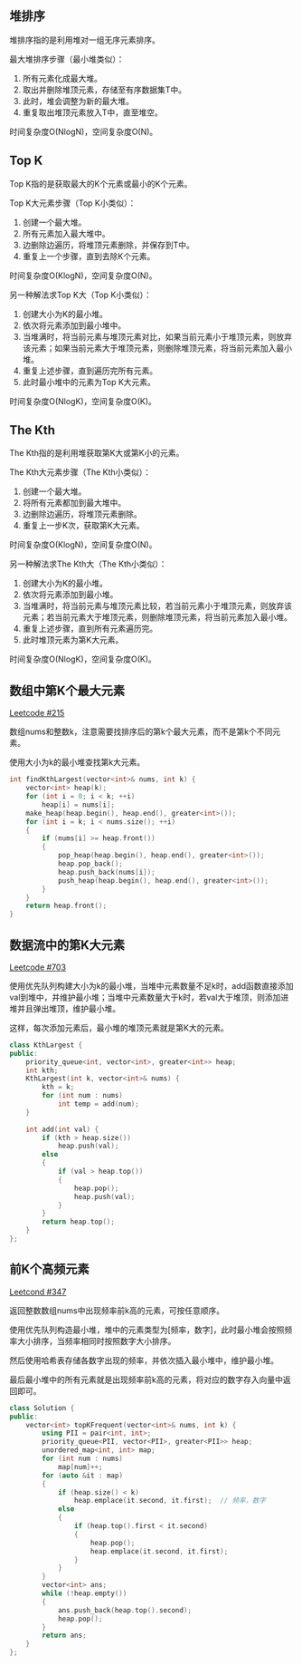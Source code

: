 堆排序
---
堆排序指的是利用堆对一组无序元素排序。

最大堆排序步骤（最小堆类似）：
1. 所有元素化成最大堆。
2. 取出并删除堆顶元素，存储至有序数据集T中。
3. 此时，堆会调整为新的最大堆。
4. 重复取出堆顶元素放入T中，直至堆空。

时间复杂度O(NlogN)，空间复杂度O(N)。

Top K
---
Top K指的是获取最大的K个元素或最小的K个元素。

Top K大元素步骤（Top K小类似）：
1. 创建一个最大堆。
2. 所有元素加入最大堆中。
3. 边删除边遍历，将堆顶元素删除，并保存到T中。
4. 重复上一个步骤，直到去除K个元素。

时间复杂度O(KlogN)，空间复杂度O(N)。

另一种解法求Top K大（Top K小类似）：
1. 创建大小为K的最小堆。
2. 依次将元素添加到最小堆中。
3. 当堆满时，将当前元素与堆顶元素对比，如果当前元素小于堆顶元素，则放弃该元素；如果当前元素大于堆顶元素，则删除堆顶元素，将当前元素加入最小堆。
4. 重复上述步骤，直到遍历完所有元素。
5. 此时最小堆中的元素为Top K大元素。

时间复杂度O(NlogK)，空间复杂度O(K)。

The Kth
---
The Kth指的是利用堆获取第K大或第K小的元素。

The Kth大元素步骤（The Kth小类似）：
1. 创建一个最大堆。
2. 将所有元素都加到最大堆中。
3. 边删除边遍历，将堆顶元素删除。
4. 重复上一步K次，获取第K大元素。

时间复杂度O(KlogN)，空间复杂度O(N)。

另一种解法求The Kth大（The Kth小类似）：
1. 创建大小为K的最小堆。
2. 依次将元素添加到最小堆。
3. 当堆满时，将当前元素与堆顶元素比较，若当前元素小于堆顶元素，则放弃该元素；若当前元素大于堆顶元素，则删除堆顶元素，将当前元素加入最小堆。
4. 重复上述步骤，直到所有元素遍历完。
5. 此时堆顶元素为第K大元素。

时间复杂度O(NlogK)，空间复杂度O(K)。

数组中第K个最大元素
---
[Leetcode #215](https://leetcode.cn/problems/kth-largest-element-in-an-array/)

数组nums和整数k，注意需要找排序后的第k个最大元素，而不是第k个不同元素。

使用大小为k的最小堆查找第k大元素。

```cpp
int findKthLargest(vector<int>& nums, int k) {
    vector<int> heap(k);
    for (int i = 0; i < k; ++i)
        heap[i] = nums[i];
    make_heap(heap.begin(), heap.end(), greater<int>());
    for (int i = k; i < nums.size(); ++i)
    {
        if (nums[i] >= heap.front())
        {
            pop_heap(heap.begin(), heap.end(), greater<int>());
            heap.pop_back();
            heap.push_back(nums[i]);
            push_heap(heap.begin(), heap.end(), greater<int>());
        }
    }
    return heap.front();
}
```

数据流中的第K大元素
---
[Leetcode #703](https://leetcode.cn/problems/kth-largest-element-in-a-stream/)

使用优先队列构建大小为k的最小堆，当堆中元素数量不足k时，add函数直接添加val到堆中，并维护最小堆；当堆中元素数量大于k时，若val大于堆顶，则添加进堆并且弹出堆顶，维护最小堆。

这样，每次添加元素后，最小堆的堆顶元素就是第K大的元素。
```cpp
class KthLargest {
public:
    priority_queue<int, vector<int>, greater<int>> heap;
    int kth;
    KthLargest(int k, vector<int>& nums) {
        kth = k;
        for (int num : nums)
            int temp = add(num);
    }
    
    int add(int val) {
        if (kth > heap.size())
            heap.push(val);
        else
        {
            if (val > heap.top())
            {
                heap.pop();
                heap.push(val);
            }
        }
        return heap.top();
    }
};
```

前K个高频元素
---
[Leetcond #347](https://leetcode.cn/problems/top-k-frequent-elements)

返回整数数组nums中出现频率前k高的元素，可按任意顺序。

使用优先队列构造最小堆，堆中的元素类型为[频率，数字]，此时最小堆会按照频率大小排序，当频率相同时按照数字大小排序。

然后使用哈希表存储各数字出现的频率，并依次插入最小堆中，维护最小堆。

最后最小堆中的所有元素就是出现频率前k高的元素，将对应的数字存入向量中返回即可。
```cpp
class Solution {
public:
    vector<int> topKFrequent(vector<int>& nums, int k) {
        using PII = pair<int, int>;
        priority_queue<PII, vector<PII>, greater<PII>> heap;
        unordered_map<int, int> map;
        for (int num : nums)
            map[num]++;
        for (auto &it : map)
        {
            if (heap.size() < k)
                heap.emplace(it.second, it.first);  // 频率，数字
            else
            {
                if (heap.top().first < it.second)
                {
                    heap.pop();
                    heap.emplace(it.second, it.first);
                }
            }
        }
        vector<int> ans;
        while (!heap.empty())
        {
            ans.push_back(heap.top().second);
            heap.pop();
        }
        return ans;
    }
};
```
